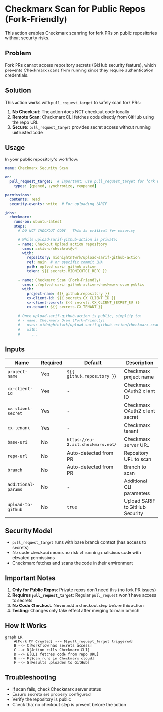 # Checkmarx Scan for Public Repos (Fork-Friendly)

This action enables Checkmarx scanning for fork PRs on public repositories without security risks.

## Problem

Fork PRs cannot access repository secrets (GitHub security feature), which prevents Checkmarx scans from running since they require authentication credentials.

## Solution

This action works with `pull_request_target` to safely scan fork PRs:
1. **No Checkout**: The action does NOT checkout code locally
2. **Remote Scan**: Checkmarx CLI fetches code directly from GitHub using the repo URL
3. **Secure**: `pull_request_target` provides secret access without running untrusted code

## Usage

In your public repository's workflow:

```yaml
name: Checkmarx Security Scan

on:
  pull_request_target:  # Important: use pull_request_target for fork PRs
    types: [opened, synchronize, reopened]

permissions:
  contents: read
  security-events: write  # For uploading SARIF

jobs:
  checkmarx:
    runs-on: ubuntu-latest
    steps:
      # DO NOT CHECKOUT CODE - This is critical for security

      # While upload-sarif-github-action is private:
      - name: Checkout Upload action repository
        uses: actions/checkout@v4
        with:
          repository: midnightntwrk/upload-sarif-github-action
          ref: main  # or specific commit SHA
          path: upload-sarif-github-action
          token: ${{ secrets.MIDNIGHTCI_REPO }}

      - name: Checkmarx Scan (Fork-Friendly)
        uses: ./upload-sarif-github-action/checkmarx-scan-public
        with:
          project-name: ${{ github.repository }}
          cx-client-id: ${{ secrets.CX_CLIENT_ID }}
          cx-client-secret: ${{ secrets.CX_CLIENT_SECRET_EU }}
          cx-tenant: ${{ secrets.CX_TENANT }}

      # Once upload-sarif-github-action is public, simplify to:
      # - name: Checkmarx Scan (Fork-Friendly)
      #   uses: midnightntwrk/upload-sarif-github-action/checkmarx-scan-public@main
      #   with:
      #     ...
```

## Inputs

| Name | Required | Default | Description |
|------|----------|---------|-------------|
| `project-name` | Yes | `${{ github.repository }}` | Checkmarx project name |
| `cx-client-id` | Yes | - | Checkmarx OAuth2 client ID |
| `cx-client-secret` | Yes | - | Checkmarx OAuth2 client secret |
| `cx-tenant` | Yes | - | Checkmarx tenant |
| `base-uri` | No | `https://eu-2.ast.checkmarx.net/` | Checkmarx server URL |
| `repo-url` | No | Auto-detected from PR | Repository URL to scan |
| `branch` | No | Auto-detected from PR | Branch to scan |
| `additional-params` | No | - | Additional CLI parameters |
| `upload-to-github` | No | `true` | Upload SARIF to GitHub Security |

## Security Model

- `pull_request_target` runs with base branch context (has access to secrets)
- No code checkout means no risk of running malicious code with elevated permissions
- Checkmarx fetches and scans the code in their environment

## Important Notes

1. **Only for Public Repos**: Private repos don't need this (no fork PR issues)
2. **Requires `pull_request_target`**: Regular `pull_request` won't have access to secrets
3. **No Code Checkout**: Never add a checkout step before this action
4. **Testing**: Changes only take effect after merging to main branch

## How It Works

```mermaid
graph LR
    A[Fork PR Created] --> B[pull_request_target triggered]
    B --> C[Workflow has secrets access]
    C --> D[Action calls Checkmarx CLI]
    D --> E[CLI fetches code from repo URL]
    E --> F[Scan runs in Checkmarx cloud]
    F --> G[Results uploaded to GitHub]
```

## Troubleshooting

- If scan fails, check Checkmarx server status
- Ensure secrets are properly configured
- Verify the repository is public
- Check that no checkout step is present before the action